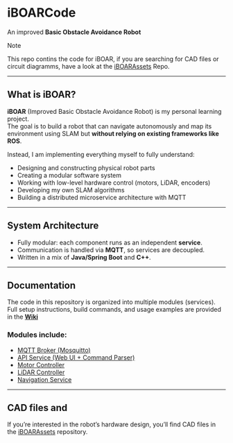 # iBOARCode

An improved **Basic Obstacle Avoidance Robot**
> [!NOTE]
> This repo contins the code for iBOAR, if you are searching for CAD files or circuit diagramms, have a look at the [iBOARAssets](https://github.com/The-Bug-Bashers/iBOARAssets) Repo.


---

## What is iBOAR?

**iBOAR** (Improved Basic Obstacle Avoidance Robot) is my personal learning project.  
The goal is to build a robot that can navigate autonomously and map its environment using SLAM but **without relying on existing frameworks like ROS**.

Instead, I am implementing everything myself to fully understand:

- Designing and constructing physical robot parts
- Creating a modular software system
- Working with low-level hardware control (motors, LiDAR, encoders)
- Developing my own SLAM algorithms
- Building a distributed microservice architecture with MQTT

---

## System Architecture

- Fully modular: each component runs as an independent **service**.
- Communication is handled via **MQTT**, so services are decoupled.
- Written in a mix of **Java/Spring Boot** and **C++**.

---

## Documentation

The code in this repository is organized into multiple modules (services).  
Full setup instructions, build commands, and usage examples are provided in the **[Wiki](../../wiki)**

### Modules include:
- [MQTT Broker (Mosquitto)](../../wiki/MQTT-Broker)
- [API Service (Web UI + Command Parser)](../../wiki/API-Service)
- [Motor Controller](../../wiki/Motor-Controller)
- [LiDAR Controller](../../wiki/Lidar-Controller)
- [Navigation Service](../../wiki/Navigation-Service)

---

## CAD files and 

If you’re interested in the robot’s hardware design, you’ll find CAD files in the [iBOARAssets](https://github.com/The-Bug-Bashers/iBOARAssets) repository.

